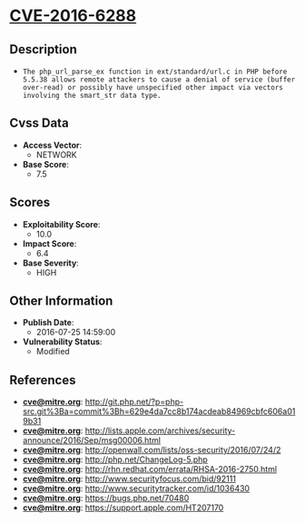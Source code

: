 
# [CVE-2016-6288](http://git.php.net/?p=php-src.git%3Ba=commit%3Bh=629e4da7cc8b174acdeab84969cbfc606a019b31)

## Description

- `The php_url_parse_ex function in ext/standard/url.c in PHP before 5.5.38 allows remote attackers to cause a denial of service (buffer over-read) or possibly have unspecified other impact via vectors involving the smart_str data type.`

## Cvss Data

- **Access Vector**:
  - NETWORK
- **Base Score**:
  - 7.5

## Scores

- **Exploitability Score**:
  - 10.0
- **Impact Score**:
  - 6.4
- **Base Severity**:
  - HIGH

## Other Information

- **Publish Date**:
  - 2016-07-25 14:59:00
- **Vulnerability Status**:
  - Modified

## References

- **cve@mitre.org**: http://git.php.net/?p=php-src.git%3Ba=commit%3Bh=629e4da7cc8b174acdeab84969cbfc606a019b31
- **cve@mitre.org**: http://lists.apple.com/archives/security-announce/2016/Sep/msg00006.html
- **cve@mitre.org**: http://openwall.com/lists/oss-security/2016/07/24/2
- **cve@mitre.org**: http://php.net/ChangeLog-5.php
- **cve@mitre.org**: http://rhn.redhat.com/errata/RHSA-2016-2750.html
- **cve@mitre.org**: http://www.securityfocus.com/bid/92111
- **cve@mitre.org**: http://www.securitytracker.com/id/1036430
- **cve@mitre.org**: https://bugs.php.net/70480
- **cve@mitre.org**: https://support.apple.com/HT207170
